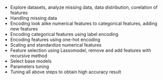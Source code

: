 - Explore datasets, analyze missing data, data distribution, corelation of features
- Handling missing data
- Encoding look alike numerical features to categorical features, adding new features
- Encoding categorical features using label encoding
- Encoding features using one-hot encoding
- Scaling and standardize numerical features
- Feature selection using Lassomodel, remove and add features with recursive method
- Select base models
- Parameters tuning
- Tuning all above steps to obtain high accuracy result
